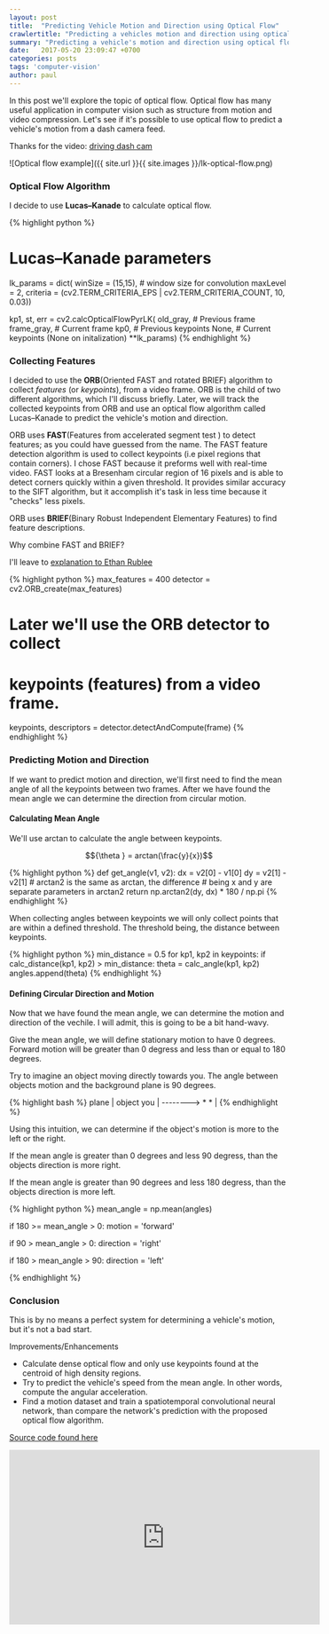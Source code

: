 ```yaml
---
layout: post
title:  "Predicting Vehicle Motion and Direction using Optical Flow"
crawlertitle: "Predicting a vehicles motion and direction using optical flow."
summary: "Predicting a vehicle's motion and direction using optical flow"
date:   2017-05-20 23:09:47 +0700
categories: posts
tags: 'computer-vision'
author: paul
---
```


In this post we'll explore the topic of optical flow. Optical flow has many useful
application in computer vision such as structure from motion and video compression.
Let's see if it's possible to use optical flow to predict a vehicle's motion
from a dash camera feed.

Thanks for the video: [driving dash cam](https://www.youtube.com/watch?v=DA7uu_wrnQ4)

![Optical flow example]({{ site.url }}{{ site.images }}/lk-optical-flow.png)

### Optical Flow Algorithm

I decide to use **Lucas–Kanade** to calculate optical flow.

{% highlight python %}
# Lucas–Kanade parameters
lk_params = dict(
  winSize  = (15,15), # window size for convolution
  maxLevel = 2,
  criteria = (cv2.TERM_CRITERIA_EPS | cv2.TERM_CRITERIA_COUNT, 10, 0.03))

kp1, st, err = cv2.calcOpticalFlowPyrLK(
  old_gray,   # Previous frame
  frame_gray, # Current frame
  kp0,        # Previous keypoints
  None,       # Current keypoints (None on initalization)
  **lk_params)
{% endhighlight %}

### Collecting Features

I decided to use the **ORB**(Oriented FAST and rotated BRIEF) algorithm to collect
*features* (or *keypoints*), from a video frame. ORB is the child of two different
algorithms, which I'll discuss briefly. Later, we will track the collected
keypoints from ORB and use an optical flow algorithm called Lucas–Kanade to predict
the vehicle's motion and direction.

ORB uses **FAST**(Features from accelerated segment test ) to detect features; as
you could have guessed from the name. The FAST feature detection algorithm is used to
collect keypoints (i.e pixel regions that contain corners). I chose FAST because it
preforms well with real-time video. FAST looks at a Bresenham circular region of 16
pixels and is able to detect corners quickly within a given threshold. It provides similar
accuracy to the SIFT algorithm, but it accomplish it's task in less time because it "checks" less pixels.

ORB uses **BRIEF**(Binary Robust Independent Elementary Features) to find feature descriptions.

Why combine FAST and BRIEF?

I'll leave to [explanation to  Ethan Rublee](http://www.willowgarage.com/sites/default/files/orb_final.pdf)

{% highlight python %}
max_features = 400
detector = cv2.ORB_create(max_features)

# Later we'll use the ORB detector to collect
# keypoints (features) from a video frame.
keypoints, descriptors = detector.detectAndCompute(frame)
{% endhighlight %}


### Predicting Motion and Direction

If we want to predict motion and direction, we'll first need to find the mean
angle of all the keypoints between two frames. After we have found the mean
angle we can determine the direction from circular motion.

#### Calculating Mean Angle

We'll use arctan to calculate the angle between keypoints.

$${\theta } = arctan(\frac{y}{x})$$

{% highlight python %}
def get_angle(v1, v2):
    dx = v2[0] - v1[0]
    dy = v2[1] - v2[1]
    # arctan2 is the same as arctan, the difference
    # being x and y are separate parameters in arctan2
    return np.arctan2(dy, dx) * 180 / np.pi
{% endhighlight %}

When collecting angles between keypoints we will only collect points that are
within a defined threshold. The threshold being, the distance between keypoints.

{% highlight python %}
min_distance = 0.5
for kp1, kp2 in keypoints:
  if calc_distance(kp1, kp2) > min_distance:
    theta = calc_angle(kp1, kp2)
    angles.append(theta)
{% endhighlight %}

#### Defining Circular Direction and Motion

Now that we have found the mean angle, we can determine the motion and direction
of the vechile. I will admit, this is going to be a bit hand-wavy.

Give the mean angle, we will define stationary motion to have 0 degrees.
Forward motion will be greater than 0 degress and less than or equal to 180 degrees.

Try to imagine an object moving directly towards you. The angle between objects motion
and the background plane is 90 degrees.

{% highlight bash %}
plane
 |       object    you
 | --------> *      *
 |
{% endhighlight %}

Using this intuition, we can determine if the object's motion is more to the left or the right.

If the mean angle is greater than 0 degrees and less 90 degress, than the objects direction is more right.

If the mean angle is greater than 90 degrees and less 180 degress, than the objects direction is more left.


{% highlight python %}
mean_angle = np.mean(angles)

if 180 >= mean_angle > 0:
  motion = 'forward'

if 90 > mean_angle > 0:
  direction = 'right'

if 180 > mean_angle > 90:
  direction = 'left'

{% endhighlight %}

### Conclusion

This is by no means a perfect system for determining a vehicle's motion, but
it's not a bad start.

Improvements/Enhancements

- Calculate dense optical flow and only use keypoints found at the centroid of high
density regions.
- Try to predict the vehicle's speed from the mean angle. In other words, compute the angular acceleration.
- Find a motion dataset and train a spatiotemporal convolutional neural network, than compare the network's
prediction with the proposed optical flow algorithm.

[Source code found here](https://gist.github.com/paulserraino/6b18a2667f7de1a55a8597b3bed093ce)

<iframe width="560" height="315" src="https://www.youtube.com/embed/muIqVPjN5pM" frameborder="0" allowfullscreen></iframe>
